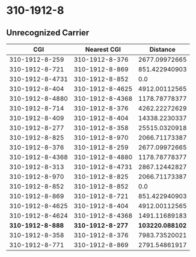 # 310-1912-8
## Unrecognized Carrier


| CGI | Nearest CGI | Distance |
|-----|-------------|----------|
| 310-1912-8-259 | 310-1912-8-376 | 2677.09972665 |
| 310-1912-8-721 | 310-1912-8-869 | 851.422940903 |
| 310-1912-8-4731 | 310-1912-8-852 | 0.0 |
| 310-1912-8-404 | 310-1912-8-4625 | 4912.00112565 |
| 310-1912-8-4880 | 310-1912-8-4368 | 1178.78778377 |
| 310-1912-8-714 | 310-1912-8-376 | 4262.22272629 |
| 310-1912-8-409 | 310-1912-8-404 | 14338.2230337 |
| 310-1912-8-277 | 310-1912-8-358 | 25515.0320918 |
| 310-1912-8-825 | 310-1912-8-970 | 2066.71173387 |
| 310-1912-8-376 | 310-1912-8-259 | 2677.09972665 |
| 310-1912-8-4368 | 310-1912-8-4880 | 1178.78778377 |
| 310-1912-8-313 | 310-1912-8-4731 | 2867.12442827 |
| 310-1912-8-970 | 310-1912-8-825 | 2066.71173387 |
| 310-1912-8-852 | 310-1912-8-852 | 0.0 |
| 310-1912-8-869 | 310-1912-8-721 | 851.422940903 |
| 310-1912-8-4625 | 310-1912-8-404 | 4912.00112565 |
| 310-1912-8-4624 | 310-1912-8-4368 | 1491.11689183 |
| **310-1912-8-888** | **310-1912-8-277** | **103220.088102** |
| 310-1912-8-358 | 310-1912-8-376 | 7983.73520021 |
| 310-1912-8-771 | 310-1912-8-869 | 2791.54861917 |
